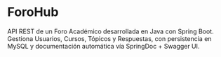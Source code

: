 # ForoHub
API REST de un Foro Académico desarrollada en Java con Spring Boot. Gestiona Usuarios, Cursos, Tópicos y Respuestas, con persistencia en MySQL y documentación automática vía SpringDoc + Swagger UI.
